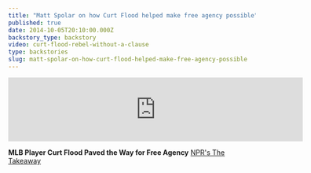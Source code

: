 ```yaml
---
title: "Matt Spolar on how Curt Flood helped make free agency possible"
published: true
date: 2014-10-05T20:10:00.000Z
backstory_type: backstory
video: curt-flood-rebel-without-a-clause
type: backstories
slug: matt-spolar-on-how-curt-flood-helped-make-free-agency-possible
---
```

<iframe width="600" height="130" frameborder="0" scrolling="no" src="https://www.wnyc.org/widgets/ondemand_player/takeaway/#file=%2Faudio%2Fxspf%2F404126%2F"></iframe>

**MLB Player Curt Flood Paved the Way for Free Agency**
[NPR's The Takeaway](http://www.thetakeaway.org/story/retro-report-curtis-floods-mlb-legacy/)

